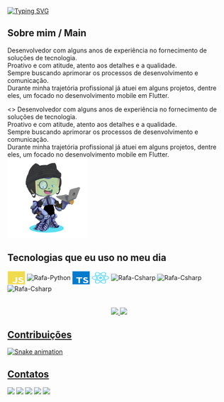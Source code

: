 [![Typing SVG](https://readme-typing-svg.herokuapp.com/?color=fff&size=35&center=true&vCenter=true&width=1000&lines=Olá,+Meu+Nome+é+Ernesto+Moraes;Tenho+23+anos;Eu+sou+de+Beberibe/Ceará;Sou+Graduando+em+Ciência+da+Computação;Seja+Bem+Vindo!+:%29)](https://git.io/typing-svg)

## Sobre mim / Main
Desenvolvedor com alguns anos de experiência no fornecimento de soluções de tecnologia. <br>
Proativo e com atitude, atento aos detalhes e a qualidade. <br>
Sempre buscando aprimorar os processos de desenvolvimento e comunicação. <br>
Durante minha trajetória profissional já atuei em alguns projetos, dentre eles, um focado no desenvolvimento mobile em Flutter. <br>

<div>
  <>
  Desenvolvedor com alguns anos de experiência no fornecimento de soluções de tecnologia. <br>
  Proativo e com atitude, atento aos detalhes e a qualidade. <br>
  Sempre buscando aprimorar os processos de desenvolvimento e comunicação. <br>
  Durante minha trajetória profissional já atuei em alguns projetos, dentre eles, um focado no desenvolvimento mobile em Flutter. <br>
  </>
  <img height="180em" src="https://github.com/ErnestoMoraes/ErnestoMoraes/blob/main/.github/assets/octocat.png"/>

</div>

## Tecnologias que eu uso no meu dia

<div style="display: inline_block">
  <img align="center" alt="Rafa-Js" height="30" width="40" src="https://raw.githubusercontent.com/devicons/devicon/master/icons/javascript/javascript-plain.svg">
  <img align="center" alt="Rafa-Python" height="30" width="40" src="https://cdn.jsdelivr.net/gh/devicons/devicon/icons/angularjs/angularjs-original.svg">
  <img align="center" alt="Rafa-Ts" height="30" width="40" src="https://raw.githubusercontent.com/devicons/devicon/master/icons/typescript/typescript-plain.svg">
  <img align="center" alt="Rafa-React" height="30" width="40" src="https://raw.githubusercontent.com/devicons/devicon/master/icons/react/react-original.svg">
  <img align="center" alt="Rafa-Csharp" height="30" width="40" src="https://cdn.jsdelivr.net/gh/devicons/devicon/icons/dart/dart-original.svg">
  <img align="center" alt="Rafa-Csharp" height="30" width="40" src="https://cdn.jsdelivr.net/gh/devicons/devicon/icons/flutter/flutter-original.svg">
  <img align="center" alt="Rafa-Csharp" height="30" width="40" src="https://cdn.jsdelivr.net/gh/devicons/devicon/icons/docker/docker-original.svg">  
</div><br><br>

<div align="center">
  <a href="https://github.com/ErnestoMoraes">
  <img height="180em" src="https://github-readme-stats.vercel.app/api?username=ErnestoMoraes&show_icons=true&theme=algolia&include_all_commits=true&count_private=true"/>
  <img height="180em" src="https://github-readme-stats.vercel.app/api/top-langs/?username=ErnestoMoraes&layout=compact&langs_count=7&theme=algolia"/>
</div>

## Contribuições

![Snake animation](https://github.com/ErnestoMoraes/ErnestoMoraes/blob/output/github-contribution-grid-snake.svg)

## Contatos

<div>
  <a href="https://instagram.com/ernestomoraes_" target="_blank"><img src="https://img.shields.io/badge/-Instagram-%23E4405F?style=for-the-badge&logo=instagram&logoColor=white" target="_blank"></a>
  <a href = "mailto:joseernestosantosmoraes@gmail.com"><img src="https://img.shields.io/badge/Gmail-D14836?style=for-the-badge&logo=gmail&logoColor=white" target="_blank"></a>
  <a href="https://www.linkedin.com/in/ernestomoraesbcc" target="_blank"><img src="https://img.shields.io/badge/-LinkedIn-%230077B5?style=for-the-badge&logo=linkedin&logoColor=white" target="_blank"></a> 
    <a href="https://telegram.me/ernesto_moraes" target="_blank"><img src="https://img.shields.io/badge/Telegram-2CA5E0?style=for-the-badge&logo=telegram&logoColor=white" target="_blank"></a> 
    <a href="https://web.whatsapp.com/send?phone=5585997457110" target="_blank"><img src="https://img.shields.io/badge/WhatsApp-25D366?style=for-the-badge&logo=whatsapp&logoColor=white" target="_blank"></a> 
</div>

<!---
ErnestoMoraes/ErnestoMoraes is a ✨ special ✨ repository because its `README.md` (this file) appears on your GitHub profile.
You can click the Preview link to take a look at your changes.
--->
